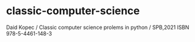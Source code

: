 # classic-computer-science
Daid Kopec / Classic computer science prolems in python / SPB,2021 ISBN 978-5-4461-148-3
